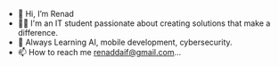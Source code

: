 - 👋 Hi, I’m Renad
- 👩‍💻 I'm an IT student passionate about creating solutions that make a difference.
- 🌱  Always Learning AI, mobile development, cybersecurity.
- 📫 How to reach me renaddaif@gmail.com...

<!---
Renaddaif/Renaddaif is a ✨ special ✨ repository because its `README.md` (this file) appears on your GitHub profile.
You can click the Preview link to take a look at your changes.
--->
